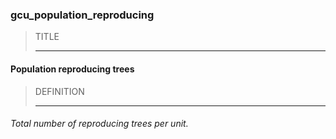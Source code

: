 ### gcu_population_reproducing



> TITLE
> 
> ------

#### Population reproducing trees



> DEFINITION
> 
> ------

###### Total number of reproducing trees per unit.